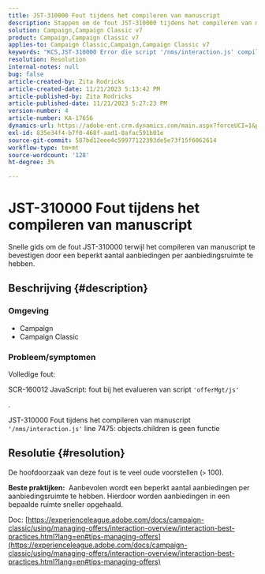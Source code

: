```yaml
---
title: JST-310000 Fout tijdens het compileren van manuscript
description: Stappen om de fout JST-310000 tijdens het compileren van manuscript te bevestigen.
solution: Campaign,Campaign Classic v7
product: Campaign,Campaign Classic v7
applies-to: Campaign Classic,Campaign,Campaign Classic v7
keywords: "KCS,JST-310000 Error die script '/nms/interaction.js' compileert, line 7475: objects.children is geen functie"
resolution: Resolution
internal-notes: null
bug: false
article-created-by: Zita Rodricks
article-created-date: 11/21/2023 5:13:42 PM
article-published-by: Zita Rodricks
article-published-date: 11/21/2023 5:27:23 PM
version-number: 4
article-number: KA-17656
dynamics-url: https://adobe-ent.crm.dynamics.com/main.aspx?forceUCI=1&pagetype=entityrecord&etn=knowledgearticle&id=b8a57d4e-9188-ee11-8179-6045bd006295
exl-id: 835e34f4-b7f0-468f-aad1-8afac591b01e
source-git-commit: 587bd12eee4c59977122393de5e73f15f6062614
workflow-type: tm+mt
source-wordcount: '128'
ht-degree: 3%

---
```


# JST-310000 Fout tijdens het compileren van manuscript


Snelle gids om de fout JST-310000 terwijl het compileren van manuscript te bevestigen door een beperkt aantal aanbiedingen per aanbiedingsruimte te hebben.

## Beschrijving {#description}


### <b>Omgeving</b>

- Campaign
- Campaign Classic




### <b>Probleem/symptomen</b>

Volledige fout:

SCR-160012 JavaScript: fout bij het evalueren van script `'offerMgt/js'`

.

JST-310000 Fout tijdens het compileren van manuscript `'/nms/interaction.js'` line 7475: objects.children is geen functie


## Resolutie {#resolution}


De hoofdoorzaak van deze fout is te veel oude voorstellen (`>` 100).

<b>Beste praktijken:</b>  Aanbevolen wordt een beperkt aantal aanbiedingen per aanbiedingsruimte te hebben. Hierdoor worden aanbiedingen in een bepaalde ruimte sneller opgehaald.

Doc: [https://experienceleague.adobe.com/docs/campaign-classic/using/managing-offers/interaction-overview/interaction-best-practices.html?lang=en#tips-managing-offers](https://experienceleague.adobe.com/docs/campaign-classic/using/managing-offers/interaction-overview/interaction-best-practices.html?lang=en#tips-managing-offers)
